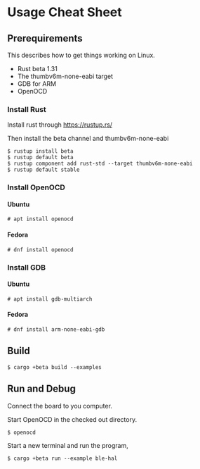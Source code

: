 # Usage Cheat Sheet

## Prerequirements

This describes how to get things working on Linux.

 - Rust beta 1.31
 - The thumbv6m-none-eabi target
 - GDB for ARM
 - OpenOCD

### Install Rust

Install rust through https://rustup.rs/

Then install the beta channel and thumbv6m-none-eabi

```
$ rustup install beta
$ rustup default beta
$ rustup component add rust-std --target thumbv6m-none-eabi
$ rustup default stable
```

### Install OpenOCD

#### Ubuntu

```
# apt install openocd
```

#### Fedora

```
# dnf install openocd
```

### Install GDB

#### Ubuntu

```
# apt install gdb-multiarch
```

#### Fedora

```
# dnf install arm-none-eabi-gdb
```

## Build

```
$ cargo +beta build --examples
```

## Run and Debug

Connect the board to you computer.

Start OpenOCD in the checked out directory.

```
$ openocd
```

Start a new terminal and run the program,

```
$ cargo +beta run --example ble-hal
```
